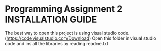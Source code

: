 # Programming Assignment 2 INSTALLATION GUIDE
The best way to open this project is using visual studio code. (https://code.visualstudio.com/Download)
Open this folder in visual studio code and install the libraries by reading readme.txt



